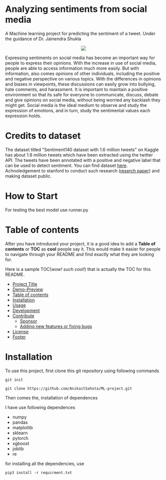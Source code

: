 # Analyzing sentiments from social media

A Machine learning project for predicting the sentiment of a tweet. Under the guidance of Dr. Jainendra Shukla
<p align="center">
  <img src="https://media.giphy.com/media/lMdzpEp18hMd2/giphy.gif" />
</p>
Expressing sentiments on social media has become an important way for people to express their opinions. With the increase in use of social media, people are able to access information much more easily. But with information, also comes opinions of other individuals, including the positive and negative perspective on various topics. With the differences in opinions and biases in viewpoints, these discussions can easily grow into bullying, hate comments, and harassment. It is important to maintain a positive environment so that its safe for everyone to communicate, discuss, debate and give opinions on social media, without being worried any backlash they might get. Social media is the ideal medium to observe and study the expression of emotions, and in turn, study the sentimental values each expression holds.

# Credits to dataset
The dataset titled "Sentiment140 dataset with 1.6 million tweets" on Kaggle has about 1.6 million tweets which have been extracted using the twitter API. The tweets have been annotated with a positive and negative label that can be used to detect sentiment. You can find dataset [here](https://www.kaggle.com/kazanova/sentiment140). Achnoledgement to stanford to conduct such research ([reserch paper](https://www-cs.stanford.edu/people/alecmgo/papers/TwitterDistantSupervision09.pdf)) and making dataset public.

# How to Start
For testing the best model use runner.py

<!-- ![Random GIF](https://media.giphy.com/media/xUNen15tsNHWnIvY4M/giphy.gif) -->


# Table of contents

After you have introduced your project, it is a good idea to add a **Table of contents** or **TOC** as **cool** people say it. This would make it easier for people to navigate through your README and find exactly what they are looking for.

Here is a sample TOC(*wow! such cool!*) that is actually the TOC for this README.

- [Project Title](#project-title)
- [Demo-Preview](#demo-preview)
- [Table of contents](#table-of-contents)
- [Installation](#installation)
- [Usage](#usage)
- [Development](#development)
- [Contribute](#contribute)
    - [Sponsor](#sponsor)
    - [Adding new features or fixing bugs](#adding-new-features-or-fixing-bugs)
- [License](#license)
- [Footer](#footer)

# Installation

To use this project, first clone this git repository using following commands

    git init

```git clone https://github.com/AnikaitSahota/ML-project.git```

Then comes the, installation of dependences

I have use following dependences
- numpy
- pandas
- matplotlib
- sklearn
- pytorch
- xgboost
- joblib
- re

for installing all the dependencies, use

    pip3 install -r requirment.txt
<!-- # TODO : need to define requiremtn.txt -->

